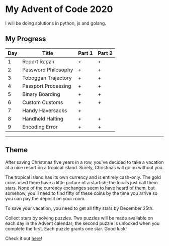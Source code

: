 # My Advent of Code 2020

I will be doing solutions in python, js and golang.

## My Progress

| Day | Title | Part 1 | Part 2 |
|---|---|---|---|
| 1 | Report Repair | + | + |
| 2 | Password Philosophy | + | + |
| 3 | Toboggan Trajectory | + | + |
| 4 | Passport Processing | + | + |
| 5 | Binary Boarding | + | + |
| 6 | Custom Customs | + | + |
| 7 | Handy Haversacks | + |   |
| 8 | Handheld Halting | + | + |
| 9 | Encoding Error | + | + |

----

## Theme

After saving Christmas five years in a row, you've decided to take a vacation at a nice resort on a tropical island. Surely, Christmas will go on without you.

The tropical island has its own currency and is entirely cash-only. The gold coins used there have a little picture of a starfish; the locals just call them stars. None of the currency exchanges seem to have heard of them, but somehow, you'll need to find fifty of these coins by the time you arrive so you can pay the deposit on your room.

To save your vacation, you need to get all fifty stars by December 25th.

Collect stars by solving puzzles. Two puzzles will be made available on each day in the Advent calendar; the second puzzle is unlocked when you complete the first. Each puzzle grants one star. Good luck!

Check it out [here](https://adventofcode.com/2020)!
